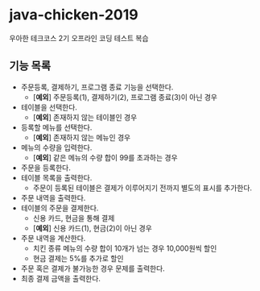 # java-chicken-2019
우아한 테크코스 2기 오프라인 코딩 테스트 복습

## 기능 목록
* 주문등록, 결제하기, 프로그램 종료 기능을 선택한다.
    * [**예외**] 주문등록(1), 결제하기(2), 프로그램 종료(3)이 아닌 경우
* 테이블을 선택한다.
    * [**예외**] 존재하지 않는 테이블인 경우
* 등록할 메뉴를 선택한다.
    * [**예외**] 존재하지 않는 메뉴인 경우
* 메뉴의 수량을 입력한다.
    * [**예외**] 같은 메뉴의 수량 합이 99를 초과하는 경우
* 주문을 등록한다.
* 테이블 목록을 출력한다.
    * 주문이 등록된 테이블은 결제가 이루어지기 전까지 별도의 표시를 추가한다.
* 주문 내역을 출력한다.
* 테이블의 주문을 결제한다.
    * 신용 카드, 현금을 통해 결제
    * [**예외**] 신용 카드(1), 현금(2)이 아닌 경우
* 주문 내역을 계산한다.
    * 치킨 종류 메뉴의 수량 합이 10개가 넘는 경우 10,000원씩 할인
    * 현금 결제는 5%를 추가로 할인
* 주문 혹은 결제가 불가능한 경우 문제를 출력한다.
* 최종 결제 금액을 출력한다.